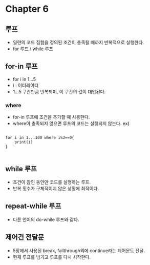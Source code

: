 # Chapter 6
## 루프
- 일련의 코드 집합을 정의된 조건이 충족될 때까지 반복적으로 실행한다.
- for 루프 / while 루프

## for-in 루프
- for i in 1...5
- i : 이터레이터
- 1...5 구간만큼 반복되며, 이 구간의 값이 대입된다.


### where
- for-in 루프에 조건을 추가할 때 사용한다.
- where이 충족되지 않으면 루프의 코드는 실행되지 않는다.
ex)
<pre>
<code>
for i in 1...100 where i%3==0{
    print(i)
}
</code>
</pre>

## while 루프
- 조건이 참인 동안만 코드를 실행하는 루프.
- 반복 횟수가 구체적이지 않은 상황에 최적이다.

## repeat-while 루프
- 다른 언어의 do-while 루프와 같다.

## 제어건 전달문
- 5장에서 사용된 break, fallthrough외에 continue라는 제어문도 전달.
- 현재 루프를 넘기고 루프를 다시 시작한다.
